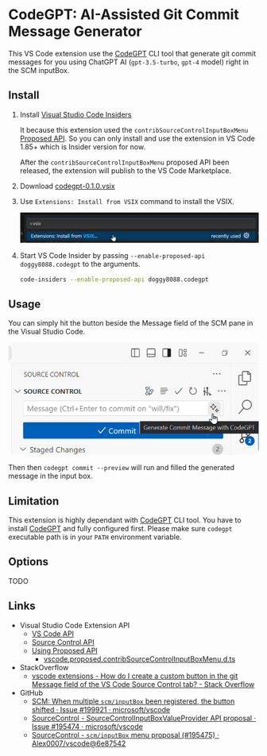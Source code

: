 # CodeGPT: AI-Assisted Git Commit Message Generator

This VS Code extension use the [CodeGPT](https://github.com/appleboy/CodeGPT) CLI tool that generate git commit messages for you using ChatGPT AI (`gpt-3.5-turbo`, `gpt-4` model) right in the SCM inputBox.

## Install

1. Install [Visual Studio Code Insiders](https://code.visualstudio.com/insiders/)

    It because this extension used the `contribSourceControlInputBoxMenu` [Proposed API](https://code.visualstudio.com/api/advanced-topics/using-proposed-api). So you can only install and use the extension in VS Code 1.85+ which is Insider version for now.

    After the `contribSourceControlInputBoxMenu` proposed API been released, the extension will publish to the VS Code Marketplace.

2. Download [codegpt-0.1.0.vsix](https://github.com/doggy8088/vscode-codegpt/releases/download/0.1.0/codegpt-0.1.0.vsix)

3. Use `Extensions: Install from VSIX` command to install the VSIX.

    ![Extensions: Install from VSIX](images/install-from-vsix.jpg)

4. Start VS Code Insider by passing `--enable-proposed-api doggy8088.codegpt` to the arguments.

    ```sh
    code-insiders --enable-proposed-api doggy8088.codegpt
    ```

## Usage

You can simply hit the button beside the Message field of the SCM pane in the Visual Studio Code.

![Generate Commit Message with CodeGPT](images/screenshot-1.jpg)

Then then `codegpt commit --preview` will run and filled the generated message in the input box.

## Limitation

This extension is highly dependant with [CodeGPT](https://github.com/appleboy/CodeGPT) CLI tool. You have to install [CodeGPT](https://github.com/appleboy/CodeGPT) and fully configured first. Please make sure `codegpt` executable path is in your `PATH` environment variable.

## Options

TODO

## Links

- Visual Studio Code Extension API
  - [VS Code API](https://code.visualstudio.com/api/references/vscode-api)
  - [Source Control API](https://code.visualstudio.com/api/extension-guides/scm-provider#scm-input-box)
  - [Using Proposed API](https://code.visualstudio.com/api/advanced-topics/using-proposed-api)
    - [vscode.proposed.contribSourceControlInputBoxMenu.d.ts](https://github.com/microsoft/vscode/blob/main/src/vscode-dts/vscode.proposed.contribSourceControlInputBoxMenu.d.ts)
- StackOverflow
  - [vscode extensions - How do I create a custom button in the git Message field of the VS Code Source Control tab? - Stack Overflow](https://stackoverflow.com/a/77595771/910074)
- GitHub
  - [SCM: When multiple `scm/inputBox` been registered, the button shifted · Issue #199921 · microsoft/vscode](https://github.com/microsoft/vscode/issues/199921)
  - [SourceControl - SourceControlInputBoxValueProvider API proposal · Issue #195474 · microsoft/vscode](https://github.com/microsoft/vscode/issues/195474)
  - [SourceControl - `scm/inputBox` menu proposal (#195475) · Alex0007/vscode@6e87542](https://github.com/Alex0007/vscode/commit/6e87542ae69913b011f13f980683979fa7c94a04)